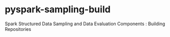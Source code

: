 # pyspark-sampling-build
Spark Structured Data Sampling and Data Evaluation Components : Building Repositories
